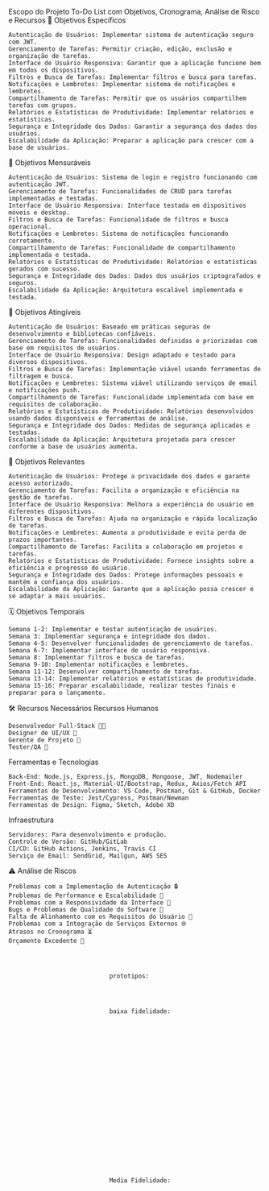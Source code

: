 Escopo do Projeto To-Do List com Objetivos, Cronograma, Análise de Risco e Recursos
🎯 Objetivos Específicos

    Autenticação de Usuários: Implementar sistema de autenticação seguro com JWT.
    Gerenciamento de Tarefas: Permitir criação, edição, exclusão e organização de tarefas.
    Interface de Usuário Responsiva: Garantir que a aplicação funcione bem em todos os dispositivos.
    Filtros e Busca de Tarefas: Implementar filtros e busca para tarefas.
    Notificações e Lembretes: Implementar sistema de notificações e lembretes.
    Compartilhamento de Tarefas: Permitir que os usuários compartilhem tarefas com grupos.
    Relatórios e Estatísticas de Produtividade: Implementar relatórios e estatísticas.
    Segurança e Integridade dos Dados: Garantir a segurança dos dados dos usuários.
    Escalabilidade da Aplicação: Preparar a aplicação para crescer com a base de usuários.

📏 Objetivos Mensuráveis

    Autenticação de Usuários: Sistema de login e registro funcionando com autenticação JWT.
    Gerenciamento de Tarefas: Funcionalidades de CRUD para tarefas implementadas e testadas.
    Interface de Usuário Responsiva: Interface testada em dispositivos móveis e desktop.
    Filtros e Busca de Tarefas: Funcionalidade de filtros e busca operacional.
    Notificações e Lembretes: Sistema de notificações funcionando corretamente.
    Compartilhamento de Tarefas: Funcionalidade de compartilhamento implementada e testada.
    Relatórios e Estatísticas de Produtividade: Relatórios e estatísticas gerados com sucesso.
    Segurança e Integridade dos Dados: Dados dos usuários criptografados e seguros.
    Escalabilidade da Aplicação: Arquitetura escalável implementada e testada.

🎯 Objetivos Atingíveis

    Autenticação de Usuários: Baseado em práticas seguras de desenvolvimento e bibliotecas confiáveis.
    Gerenciamento de Tarefas: Funcionalidades definidas e priorizadas com base em requisitos de usuários.
    Interface de Usuário Responsiva: Design adaptado e testado para diversos dispositivos.
    Filtros e Busca de Tarefas: Implementação viável usando ferramentas de filtragem e busca.
    Notificações e Lembretes: Sistema viável utilizando serviços de email e notificações push.
    Compartilhamento de Tarefas: Funcionalidade implementada com base em requisitos de colaboração.
    Relatórios e Estatísticas de Produtividade: Relatórios desenvolvidos usando dados disponíveis e ferramentas de análise.
    Segurança e Integridade dos Dados: Medidas de segurança aplicadas e testadas.
    Escalabilidade da Aplicação: Arquitetura projetada para crescer conforme a base de usuários aumenta.

🔑 Objetivos Relevantes

    Autenticação de Usuários: Protege a privacidade dos dados e garante acesso autorizado.
    Gerenciamento de Tarefas: Facilita a organização e eficiência na gestão de tarefas.
    Interface de Usuário Responsiva: Melhora a experiência do usuário em diferentes dispositivos.
    Filtros e Busca de Tarefas: Ajuda na organização e rápida localização de tarefas.
    Notificações e Lembretes: Aumenta a produtividade e evita perda de prazos importantes.
    Compartilhamento de Tarefas: Facilita a colaboração em projetos e tarefas.
    Relatórios e Estatísticas de Produtividade: Fornece insights sobre a eficiência e progresso do usuário.
    Segurança e Integridade dos Dados: Protege informações pessoais e mantém a confiança dos usuários.
    Escalabilidade da Aplicação: Garante que a aplicação possa crescer e se adaptar a mais usuários.

🗓️ Objetivos Temporais

    Semana 1-2: Implementar e testar autenticação de usuários.
    Semana 3: Implementar segurança e integridade dos dados.
    Semana 4-5: Desenvolver funcionalidades de gerenciamento de tarefas.
    Semana 6-7: Implementar interface de usuário responsiva.
    Semana 8: Implementar filtros e busca de tarefas.
    Semana 9-10: Implementar notificações e lembretes.
    Semana 11-12: Desenvolver compartilhamento de tarefas.
    Semana 13-14: Implementar relatórios e estatísticas de produtividade.
    Semana 15-16: Preparar escalabilidade, realizar testes finais e preparar para o lançamento.

🛠️ Recursos Necessários
Recursos Humanos

    Desenvolvedor Full-Stack 🧑‍💻
    Designer de UI/UX 🎨
    Gerente de Projeto 📅
    Tester/QA 🧪

Ferramentas e Tecnologias

    Back-End: Node.js, Express.js, MongoDB, Mongoose, JWT, Nodemailer
    Front-End: React.js, Material-UI/Bootstrap, Redux, Axios/Fetch API
    Ferramentas de Desenvolvimento: VS Code, Postman, Git & GitHub, Docker
    Ferramentas de Teste: Jest/Cypress, Postman/Newman
    Ferramentas de Design: Figma, Sketch, Adobe XD

Infraestrutura

    Servidores: Para desenvolvimento e produção.
    Controle de Versão: GitHub/GitLab
    CI/CD: GitHub Actions, Jenkins, Travis CI
    Serviço de Email: SendGrid, Mailgun, AWS SES

⚠️ Análise de Riscos

    Problemas com a Implementação de Autenticação 🔒
    Problemas de Performance e Escalabilidade 🚀
    Problemas com a Responsividade da Interface 📱
    Bugs e Problemas de Qualidade do Software 🐛
    Falta de Alinhamento com os Requisitos do Usuário 🎯
    Problemas com a Integração de Serviços Externos 🌐
    Atrasos no Cronograma ⏳
    Orçamento Excedente 💸




                                prototipos:




                                baixa fidelidade:























                                Media Fidelidade:

                                


                            
                            

